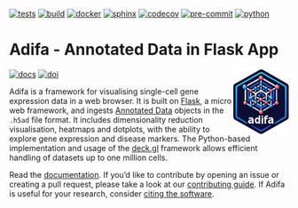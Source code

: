 
[![tests](https://github.com/haniffalab/adifa/actions/workflows/test-coverage.yml/badge.svg)](https://github.com/haniffalab/adifa/actions/workflows/test-coverage.yml)
[![build](https://github.com/haniffalab/adifa/actions/workflows/docker-release.yml/badge.svg)](https://github.com/haniffalab/adifa/actions/workflows/docker-release.yml)
[![docker](https://github.com/haniffalab/adifa/actions/workflows/docker-latest.yml/badge.svg)](https://github.com/haniffalab/adifa/actions/workflows/docker-latest.yml)
[![sphinx](https://github.com/haniffalab/adifa/actions/workflows/sphinx-build.yml/badge.svg)](https://github.com/haniffalab/adifa/actions/workflows/sphinx-build.yml)
[![codecov](https://codecov.io/gh/haniffalab/adifa/branch/main/graph/badge.svg?token=RQLL0HKQ5W)](https://codecov.io/gh/haniffalab/adifa)
[![pre-commit](https://img.shields.io/badge/pre--commit-enabled-brightgreen?logo=pre-commit&logoColor=white)](https://github.com/pre-commit/pre-commit)
[![python](https://img.shields.io/badge/python-3.8-blue)](https://python.org)

# Adifa - Annotated Data in Flask App

<img src="./sphinx/logo.png" alt="Adifa Logo" width="100" align="right"/>

[![docs](https://img.shields.io/badge/Documentation-online-blue)](https://haniffalab.github.io/adifa)
[![doi](https://zenodo.org/badge/DOI/10.5281/zenodo.5824895.svg)](https://doi.org/10.5281/zenodo.5824895)

Adifa is a framework for visualising single-cell gene expression data in a web browser. It is built on [Flask](https://flask.palletsprojects.com/), a micro web framework, and ingests [Annotated Data](https://anndata.readthedocs.io/) objects in the `.h5ad` file format. It includes dimensionality reduction visualisation, heatmaps and dotplots, with the ability to explore gene expression and disease markers. The Python-based implementation and usage of the [deck.gl](https://deck.gl/) framework allows efficient handling of datasets up to one million cells.

Read the [documentation](https://haniffalab.github.io/adifa). If you’d like to contribute by opening an issue or creating a pull request, please take a look at our [contributing guide](CONTRIBUTING.md). If Adifa is useful for your research, consider [citing the software](https://haniffalab.com/adifa/citing.html). 